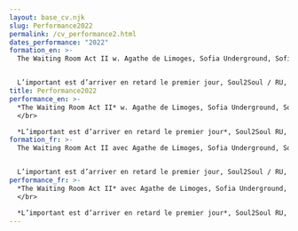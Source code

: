 ```yaml
---
layout: base_cv.njk
slug: Performance2022
permalink: /cv_performance2.html
dates_performance: "2022"
formation_en: >-
  The Waiting Room Act II w. Agathe de Limoges, Sofia Underground, Sofia, BG


  L’important est d’arriver en retard le premier jour, Soul2Soul / RU, Geneva, CH
title: Performance2022
performance_en: >-
  *The Waiting Room Act II* w. Agathe de Limoges, Sofia Underground, Sofia, BG
  </br>

  *L’important est d’arriver en retard le premier jour*, Soul2Soul RU, Geneva, CH
formation_fr: >-
  The Waiting Room Act II avec Agathe de Limoges, Sofia Underground, Sofia, BG


  L’important est d’arriver en retard le premier jour, Soul2Soul / RU, Genève, CH
performance_fr: >-
  *The Waiting Room Act II* avec Agathe de Limoges, Sofia Underground, Sofia, BG
  </br>

  *L’important est d’arriver en retard le premier jour*, Soul2Soul RU, Genève, CH
---
```

